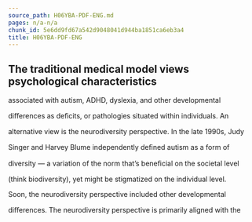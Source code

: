 ```yaml
---
source_path: H06YBA-PDF-ENG.md
pages: n/a-n/a
chunk_id: 5e6dd9fd67a542d9048041d944ba1851ca6eb3a4
title: H06YBA-PDF-ENG
---
```

## The traditional medical model views psychological characteristics

associated with autism, ADHD, dyslexia, and other developmental

diﬀerences as deﬁcits, or pathologies situated within individuals. An

alternative view is the neurodiversity perspective. In the late 1990s, Judy

Singer and Harvey Blume independently deﬁned autism as a form of

diversity — a variation of the norm that’s beneﬁcial on the societal level

(think biodiversity), yet might be stigmatized on the individual level.

Soon, the neurodiversity perspective included other developmental

diﬀerences. The neurodiversity perspective is primarily aligned with the
